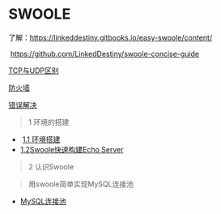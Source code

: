 # SWOOLE

了解：https://linkeddestiny.gitbooks.io/easy-swoole/content/

​	https://github.com/LinkedDestiny/swoole-concise-guide

<a href="./TCP与UDP区别.md">TCP与UDP区别</a>

<a href="./firewalld.md">防火墙</a>

<a href="./error">错误解决</a>

> 1 环境的搭建

- ​	<a href="./安装.md">1.1 环境搭建</a>
- <a href="./搭建Echo服务器.md">	1.2Swoole快速构建Echo Server</a>

> 2 认识Swoole

> 用swoole简单实现MySQL连接池

- <a href="./用swoole简单实现MySQL连接池.md">MySQL连接池</a>